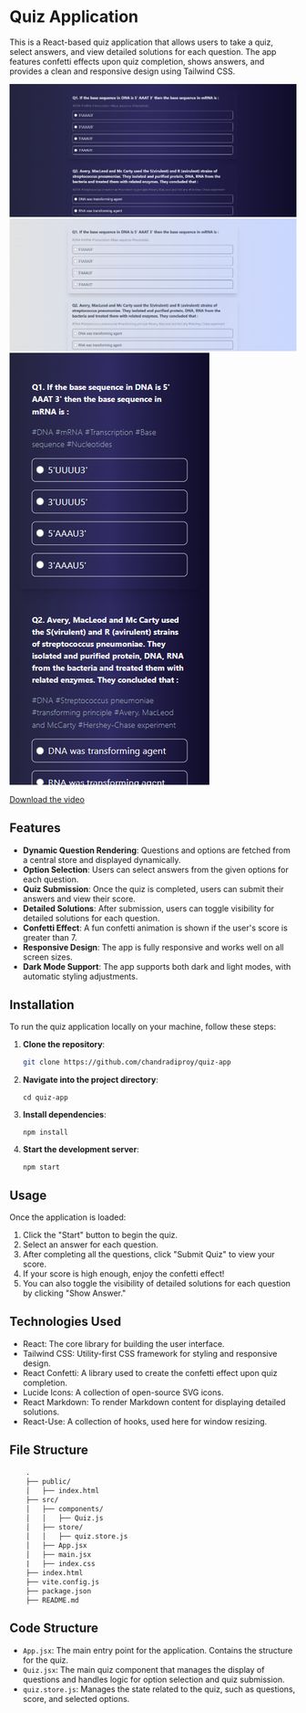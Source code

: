 # Quiz Application

This is a React-based quiz application that allows users to take a quiz, select answers, and view detailed solutions for each question. The app features confetti effects upon quiz completion, shows answers, and provides a clean and responsive design using Tailwind CSS.

![dark-mode-sample](./assets/screenshots/dark.png) 
![light-mode-sample](./assets/screenshots/light.png)
![mobile-view-sample](./assets/screenshots/mobile-view.png)

[Download the video](./assets/videos/Screen%20Recording%202025-02-02%20013157.mp4)






## Features

- **Dynamic Question Rendering**: Questions and options are fetched from a central store and displayed dynamically.
- **Option Selection**: Users can select answers from the given options for each question.
- **Quiz Submission**: Once the quiz is completed, users can submit their answers and view their score.
- **Detailed Solutions**: After submission, users can toggle visibility for detailed solutions for each question.
- **Confetti Effect**: A fun confetti animation is shown if the user's score is greater than 7.
- **Responsive Design**: The app is fully responsive and works well on all screen sizes.
- **Dark Mode Support**: The app supports both dark and light modes, with automatic styling adjustments.

## Installation

To run the quiz application locally on your machine, follow these steps:

1. **Clone the repository**:
   ```bash
   git clone https://github.com/chandradiproy/quiz-app

2. **Navigate into the project directory**:
    ```
    cd quiz-app
3. **Install dependencies**:
    ```
    npm install
4. **Start the development server**:
    ```
    npm start

## Usage
Once the application is loaded:
1. Click the "Start" button to begin the quiz.
2. Select an answer for each question.
3. After completing all the questions, click "Submit Quiz" to view your score.
4. If your score is high enough, enjoy the confetti effect!
5. You can also toggle the visibility of detailed solutions for each question by clicking "Show Answer."

## Technologies Used
- React: The core library for building the user interface.
- Tailwind CSS: Utility-first CSS framework for styling and responsive design.
- React Confetti: A library used to create the confetti effect upon quiz completion.
- Lucide Icons: A collection of open-source SVG icons.
- React Markdown: To render Markdown content for displaying detailed solutions.
- React-Use: A collection of hooks, used here for window resizing.

## File Structure
```
    .
    ├── public/
    │   ├── index.html
    ├── src/
    │   ├── components/
    │   │   ├── Quiz.js
    │   ├── store/
    │   │   ├── quiz.store.js
    │   ├── App.jsx
    │   ├── main.jsx
    |   ├── index.css
    ├── index.html
    ├── vite.config.js
    ├── package.json
    ├── README.md
```

## Code Structure

- `App.jsx`: The main entry point for the application. Contains the structure for the quiz.
- `Quiz.jsx`: The main quiz component that manages the display of questions and handles logic for option selection and quiz submission.
- `quiz.store.js`: Manages the state related to the quiz, such as questions, score, and selected options.



